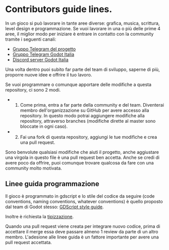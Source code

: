 # Contributors guide lines.

In un gioco si può lavorare in tante aree diverse: grafica, musica, scrittura, level design e programmazione. Se vuoi lavorare in una o più delle prime 4 aree, il miglior modo per iniziare è
entrare in contatto con la community tramite i seguenti canali:

- [Gruppo Telegram del progetto](https://t.me/joinchat/Fea7z0xQUHbZn0_wNyj6Vw)
- [Gruppo Telegram Godot Italia](https://t.me/joinchat/Ga4KigwWn53t2RRfoaPSKg) 
- [Discord server Godot Italia](https://discord.gg/7YuUqJB)

Una volta dentro puoi subito far parte del team di sviluppo, saperne di più, proporre nuove idee e offrire il tuo lavoro.

Se vuoi programmare o comunque apportare delle modifiche a questa repository, ci sono 2 modi.

- 1. Come prima, entra a far parte della community e del team. Diventerai membro dell'organizzazione su GitHub per avere accesso alla repository. In questo modo potrai aggiungere modifiche alla repository, attraverso branches (modifiche dirette al master sono bloccate in ogni caso).
- 2. Fai una fork di questa repository, aggiungi le tue modifiche e crea una pull request.

Sono benvolute qualsiasi modifiche che aiuti il progetto, anche aggiustare una virgola in questo file
è una pull request ben accetta. Anche se credi di avere poco da offrire, puoi comunque trovare
qualcosa da fare con una community molto motivata. 

## Linee guida programmazione

Il gioco è programmato in gdscript e lo stile del codice da seguire (code conventions, naming conventions, whatever conventions) è quello proposto dal team di Godot stesso: [GDScript style guide](https://docs.godotengine.org/en/3.2/getting_started/scripting/gdscript/gdscript_styleguide.html).

Inoltre è richiesta la [tipizzazione](https://docs.godotengine.org/en/3.2/getting_started/scripting/gdscript/gdscript_styleguide.html#static-typing). 

Quando una pull request viene creata per integrare nuovo codice, prima di accettare il merge essa 
deve passare almeno 1 review da parte di un altro membro. L'adesione alle linee guida è un fattore importante per avere una pull request accettata.